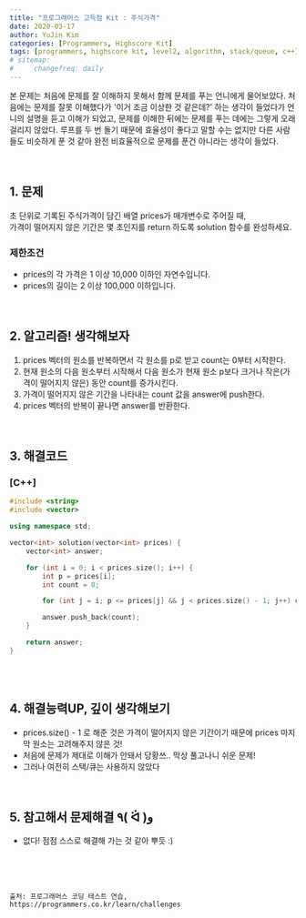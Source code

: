 ```yaml
---
title: "프로그래머스 고득점 Kit : 주식가격"
date: 2020-03-17
author: YuJin Kim
categories: [Programmers, Highscore Kit]
tags: [programmers, highscore kit, level2, algorithm, stack/queue, c++]
# sitemap:
#     changefreq: daily
---
```


본 문제는 처음에 문제를 잘 이해하지 못해서 함께 문제를 푸는 언니에게 물어보았다. 처음에는 문제를 잘못 이해했다가 '이거 조금 이상한 것 같은데?' 하는 생각이 들었다가 언니의 설명을 듣고 이해가 되었고, 문제를 이해한 뒤에는 문제를 푸는 데에는 그렇게 오래 걸리지 않았다. 루프를 두 번 돌기 때문에 효율성이 좋다고 말할 수는 없지만 다른 사람들도 비슷하게 푼 것 같아 완전 비효율적으로 문제를 푼건 아니라는 생각이 들었다.  
<br/>
<br/>

## 1. 문제

초 단위로 기록된 주식가격이 담긴 배열 prices가 매개변수로 주어질 때,  
가격이 떨어지지 않은 기간은 몇 초인지를 return 하도록 solution 함수를 완성하세요.

### 제한조건

- prices의 각 가격은 1 이상 10,000 이하인 자연수입니다.
- prices의 길이는 2 이상 100,000 이하입니다.
  <br/><br/><br/>

## 2. 알고리즘! 생각해보자

1. prices 벡터의 원소를 반복하면서 각 원소를 p로 받고 count는 0부터 시작한다.
2. 현재 원소의 다음 원소부터 시작해서 다음 원소가 현재 원소 p보다 크거나 작은(가격이 떨어지지 않은) 동안 count를 증가시킨다.
3. 가격이 떨어지지 않은 기간을 나타내는 count 값을 answer에 push한다.
4. prices 벡터의 반복이 끝나면 answer를 반환한다.  
   <br/><br/>

## 3. 해결코드

### [C++]

```c++
#include <string>
#include <vector>

using namespace std;

vector<int> solution(vector<int> prices) {
    vector<int> answer;

    for (int i = 0; i < prices.size(); i++) {
        int p = prices[i];
        int count = 0;

        for (int j = i; p <= prices[j] && j < prices.size() - 1; j++) count ++;

        answer.push_back(count);
    }

    return answer;
}
```

<br/><br/>

## 4. 해결능력UP, 깊이 생각해보기

- prices.size() - 1 로 해준 것은 가격이 떨어지지 않은 기간이기 때문에 prices 마지막 원소는 고려해주지 않은 것!
- 처음에 문제가 제대로 이해가 안돼서 당황쓰.. 막상 풀고나니 쉬운 문제!
- 그러나 여전히 스택/큐는 사용하지 않았다
  <br/><br/><br/>

## 5. 참고해서 문제해결 ٩( ᐛ )و

- 없다! 점점 스스로 해결해 가는 것 같아 뿌듯 :)

<br/><br/><br/>

```
출처: 프로그래머스 코딩 테스트 연습, https://programmers.co.kr/learn/challenges
```
